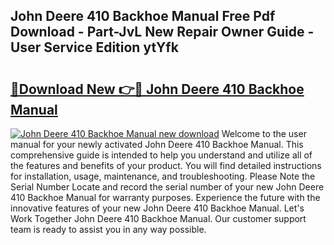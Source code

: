 ## John Deere 410 Backhoe Manual Free Pdf Download - Part-JvL New Repair Owner Guide - User Service Edition ytYfk

# <h2><a href="http://bc41174.oget.top/?id=John+Deere+410+Backhoe+Manual">🔗Download New 👉🔴 John Deere 410 Backhoe Manual</a></h2>

[![John Deere 410 Backhoe Manual new download](https://i.imgur.com/5g1atiW.png)](http://bc41174.oget.top/?id=John+Deere+410+Backhoe+Manual)
Welcome to the user manual for your newly activated John Deere 410 Backhoe Manual. This comprehensive guide is intended to help you understand and utilize all of the features and benefits of your product. You will find detailed instructions for installation, usage, maintenance, and troubleshooting. Please Note the Serial Number Locate and record the serial number of your new John Deere 410 Backhoe Manual for warranty purposes. Experience the future with the innovative features of your new John Deere 410 Backhoe Manual. Let's Work Together John Deere 410 Backhoe Manual. Our customer support team is ready to assist you in any way possible.
